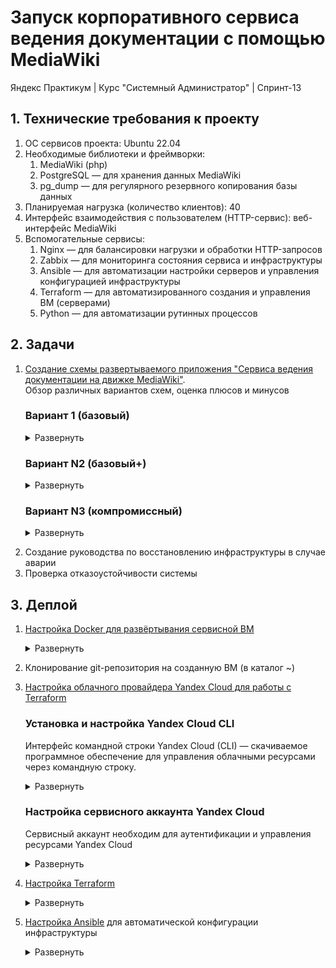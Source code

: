 # Запуск корпоративного сервиса ведения документации с помощью MediaWiki
Яндекс Практикум | Курс "Системный Администратор" | Спринт-13  

## 1. Технические требования к проекту

1. ОС сервисов проекта: Ubuntu 22.04
2. Необходимые библиотеки и фреймворки:
    1. MediaWiki (php)
    2. PostgreSQL — для хранения данных MediaWiki
    3. pg_dump — для регулярного резервного копирования базы данных
3. Планируемая нагрузка (количество клиентов): 40
4. Интерфейс взаимодействия с пользователем (HTTP-сервис): веб-интерфейс MediaWiki
5. Вспомогательные сервисы:
    1. Nginx — для балансировки нагрузки и обработки HTTP-запросов
    2. Zabbix — для мониторинга состояния сервиса и инфраструктуры
    3. Ansible — для автоматизации настройки серверов и управления конфигурацией инфраструктуры
    4. Terraform — для автоматизированного создания и управления ВМ (серверами)
    5. Python — для автоматизации рутинных процессов

## 2. Задачи

1. [Создание схемы развертываемого приложения "Cервиса ведения документации на движке MediaWiki"](Solution/2.1.%20App%20deployment%20schema.md "App deployment schema").  
Обзор различных вариантов схем, оценка плюсов и минусов

	<!-- START APP DEPLOYMENT SCHEMA -->
	<!-- # Cхема развертываемого приложения "Cервиса ведения документации на движке MediaWiki"
	Обзор различных вариантов схем, оценка плюсов и минусов -->
	
	### Вариант 1 (базовый)
	
	<details>
	<summary>Развернуть</summary>   
	
	#### Компоненты:
	1. VM-1 - Сервисная VM. Точка входа администратора, деплой, управление, проксирование запросов и мониторинг состояния приложения, запуск Python-скриптов.
	    - Стек технологий: Ubuntu 22.04, proxy-Nginx, Zabbix-Server, Teraform, Ansible, Python-скрипты
	    - [**Zabbix-server**](https://www.zabbix.com/documentation/current/en// "Zabbix-server используется для настройки мониторинга состояния работы приложения"). Мониторинг состояния приложения.
	    - [**Teraform**](https://developer.hashicorp.com/terraform/docs "Teraform используется для автоматизированного развертывания виртуальных машин и пр. элементов сетевой инфраструктуры"). Автоматический деплой ВМ
	    - [**Ansible**](https://docs.ansible.com/ "Ansible используется для автоматической настройки виртуальных машин и пр. элементов сетевой инфраструктуры"). Автоматическая конфигурация ВМ.
	    - proxy-[**Nginx**](https://nginx.org/en/). HTTP-запросы пользователей перенаправляются на один из серверов MediaWiki (VM-2,3,4)
	        - Вид proxy: обратный — HTTP-запросы пользователей перенаправляются на один из серверов MediaWiki (VM-2,3,4)
	        - Метод балансировки: <a href="#" title="Каждый сервер в равной степени поочередно обрабатывает запрос)">Round Robin</a> без веса. 
	2. VM-2, 3, 4 - серверы MediaWiki
	    - Стек технологий: Ubuntu 22.04, [MediaWiki](https://www.mediawiki.org/wiki/Documentation "движок для создания wiki-проектов (типа Википедии)")
	3. VM-5 - Primary PostgreSQL
	    - Стек технологий: Ubuntu 22.04, [PostgreSQL](https://www.postgresql.org/), Streaming Replication
	    - Обработка read/write запросов от серверов MediaWiki (VM-2, VM-3, VM-4)
	    - Асинхронный Streaming Replication на Standby PostgreSQL (VM-6)
	4. VM-6 - Standby PostgreSQL
	    - Стек технологий: Ubuntu 22.04, [PostgreSQL](https://www.postgresql.org/), Streaming Replication
	    - Получение и поддержание реплики данных от Primary PostgreSQL (VM-5)
	    - Регулярное создание дампов базы данных (pg_dump) на внешний жесткий диск (HDD-1)
	5. HDD-1 - PostgreSQL_dump
	    - Хранение pg_dump, создаваемых на Standby PostgreSQL (VM-6)
	
	#### Плюсы/минусы:
	- Плюсы:
	    - Постоянный мониторинг состояния компонентов приложения
	        - Zabbix-сервер проверяет состояние компонентов приложения и отправляет уведомления системному администратору
	    - Отказоустойчивость серверов MediaWiki (VM-2, 3, 4)
	        - В случае аварии на одном из серверов MediaWiki, обратный proxy-Nginx (VM-1) перенаправит запрос на доступный сервер. 
	    - Отказоустойчивость БД
	        - В случае аварии на Primary PostgreSQL (VM-5), системный администратор получает уведомление от Zabbix-server'а и переведет Standby PostgreSQL (VM-6) в режим работы Primary
	    - Сохранность данных в БД
	        - Полная актуальная копия Primary PostgreSQL (VM-5) с небольшой задержкой хранится на Standby PostgreSQL (VM-6) (задержка обусловлена асинхронным асинхронным Streaming Replication)
	        - Регулярные резервные копии Standby PostgreSQL (VM-6), хранящиеся на внешнем жестком диске (HDD-1)
	    - Сохранность структуры БД
	        - Внешний жесткий диск (HDD-1) хранит несколько резервных копий Standby PostgreSQL (VM-6), что позволяет восстановить БД до определенной точки во времени в случае повреждения структуры на Primary PostgreSQL (VM-5) и Standby PostgreSQL (VM-6).
	
	- Минусы:
	    - Авария на VM-1 - потенциальная точка отказа приложения (бутылочное горлышко)
	        - Остановка proxy-Nginx приведет к недоступности для пользователей серверов MediaWiki (VM-2, 3, 4)
	        - Остановка Zabbix-server'а остановит информирование системного администратора о состоянии работы приложения и лишит аналитики для оперативного ремонта
	        - Возможное решение:
	            - Дублирование функций VM-1
	                - Создание дополнительной VM с аналогичным стеком и настройками
	                - Настройка [**Keepalived**](https://keepalived.readthedocs.io/en/latest/ "Keepalived отслеживает состояние таргетных ВМ, и в случае необходимости, перенаправляет трафик на резерный cервер") на VM-1 и дублирующей VM для автоматического перенаправления трафика в случае аварии
	    - Вероятность потери небольшой части последних записанных данных
	        - Асинхронная репликация между Primary PostgreSQL (VM-5) и Standby PostgreSQL (VM-6) может причиной потери части данных в случае аварии на Primary PostgreSQL (VM-5)
	        - Возможное решение:
	            - Использование синхронной репликации данных между Primary PostgreSQL (VM-5) и Standby PostgreSQL (VM-6)  
	                - Данное решение способно замедлить общую скорость работы приложения.  
	                Стоит прибегать только в случае если критична потеря даже небольшого фрагмента последних записанных данных
	    - Отсутствие автоматизированного алгоритма переключения ролей БД в случае аварии
	        - Ручная процедура переключения Standby PostgreSQL (VM-6) в режим Primary, в случае аварии на Primary PostgreSQL (VM-5)
	        - Ручная перенастройка серверов MediaWiki (VM-2, 3, 4) на работу с новой Primary БД
	        - Возможное решение:
	            - Настройка автоматического переключения режимов работы БД, настройка proxy для запросов серверов MediaWiki (VM-2, 3, 4) к БД
	                - Настройка [**Patroni**](https://patroni.readthedocs.io/en/latest/README.html "Patroni осуществляет auto-failover Standby_db в режим Primary, в случае аварии") на Primary (VM-5) и Standby PostgreSQL (VM-6) для автоматического переключения режимов работы БД (Patroni auto-failover)
	                - Настройка [**ZooKeeper**](https://zookeeper.apache.org/doc/r3.9.2/index.html "ZooKeeper отслеживает текущее состояние БД и координирует Patroni") на VM-1 для активации Patroni auto-failover
	                - Настройка [**HAProxy**](https://www.haproxy.org/ "Haproxy балансирует нагрузку между БД и автоматически перенаправляет трафик") на VM-1 для проксирования от серверов MediaWiki (VM-2, VM-3, VM-4) к БД
	    - Повышенная нагрузка на Primary PostgreSQL (VM-5)
	        - Все запросы от серверов MediaWiki (VM-2, 3, 4) обрабатывает Primary PostgreSQL (VM-5), что может стать причиной медленной работы сервиса
	        - Возможное решение:
	            - Настройка [**HAProxy**](https://www.haproxy.org/ "Haproxy балансирует нагрузку между БД и автоматически перенаправляет трафик") на VM-1 для проксирования от серверов MediaWiki (VM-2, VM-3, VM-4) к БД
	            - Настройка Standby PostgreSQL (VM-6) в режим работы "read" для помощи Primary PostgreSQL (VM-5) в обработке части запросов
	            - Добавление отдельного медиасервера для обработки медиафайлов
	
	![Схема развертываемого приложения](/Solution/Mediafiles/2.1.%20App_deployment_schema_files/1.2.%20MediaWiki_app_schema.svg)   
	
	[Ссылка на .drawio-файл](/Solution/Mediafiles/2.1.%20App_deployment_schema_files/1.1.%20MediaWiki_app_schema.drawio)   
	
	</details> 
	
	### Вариант N2 (базовый+)
	
	<details>
	<summary>Развернуть</summary>
	
	#### Компоненты:
	1. VM-1, VM-2 - Сервисные VM. Точка входа администратора, деплой, управление, проксирование запросов и мониторинг состояния приложения, запуск Python-скриптов.
	    - Стек технологий: Ubuntu 22.04, proxy-Nginx, Zabbix-Server, Teraform, Ansible, Keepalived, ZooKeeper, HAProxy, Python-скрипты
	    - [**Zabbix-server**](https://www.zabbix.com/documentation/current/en// "Zabbix-server используется для настройки мониторинга состояния работы приложения"). Мониторинг состояния приложения.
	    - [**Teraform**](https://developer.hashicorp.com/terraform/docs "Teraform используется для автоматизированного развертывания виртуальных машин и пр. элементов сетевой инфраструктуры"). Автоматический деплой ВМ
	    - [**Ansible**](https://docs.ansible.com/ "Ansible используется для автоматической настройки виртуальных машин и пр. элементов сетевой инфраструктуры"). Автоматическая конфигурация ВМ.
	    - proxy-[**Nginx**](https://nginx.org/en/). HTTP-запросы пользователей перенаправляются на один из серверов MediaWiki (VM-2,3,4)
	        - Вид proxy: обратный — HTTP-запросы пользователей перенаправляются на один из серверов MediaWiki (VM-2,3,4)
	        - Метод балансировки: <a href="#" title="Каждый сервер в равной степени поочередно обрабатывает запрос)">Round Robin</a> без веса. 
	    - [**Keepalived**](https://keepalived.readthedocs.io/en/latest/ "Keepalived отслеживает состояние таргетных ВМ, и в случае необходимости, перенаправляет трафик на резерный cервер"). Мониторинг состояния VM. И перенаправление трафика на резерную VM, в случае аварии. Используется для дублирования функций Nginx
	    - [**ZooKeeper**](https://zookeeper.apache.org/doc/r3.9.2/index.html "ZooKeeper отслеживает текущее состояние БД и координирует Patroni"). Управление Patroni auto-failover, установленного на Primary PostgreSQL (VM-6) и Standby PostgreSQL (VM-7)
	    - [**HAProxy**](https://www.haproxy.org/ "Haproxy балансирует нагрузку между БД и автоматически перенаправляет трафик"). Проксирование запросов от серверов MediaWiki (VM-3, VM-4, VM-5) к одной из БД
	        - Метод балансировки: без веса
	            - Primary PostgreSQL (VM-6) - read/write
	            - Standby PostgreSQL (VM-7) - read
	2. VM-3, 4, 5 - серверы MediaWiki
	    - Стек технологий: Ubuntu 22.04, [MediaWiki](https://www.mediawiki.org/wiki/Documentation "движок для создания wiki-проектов (типа Википедии)")
	3. VM-6 - Primary PostgreSQL
	    - Стек технологий: Ubuntu 22.04, [PostgreSQL](https://www.postgresql.org/), Streaming Replication, Patroni
	    - Обработка read/write запросов от серверов MediaWiki (VM-3, VM-4, VM-5)
	    - Асинхронный Streaming Replication на Standby PostgreSQL (VM-6)
	    - [**Patroni**](https://patroni.readthedocs.io/en/latest/README.html "Patroni осуществляет auto-failover Standby_db в режим Primary, в случае аварии"). Автоматическая смена ролей Primary/StanBy, в случае аварии (Patroni auto-failover)
	4. VM-7 - Standby PostgreSQL
	    - Стек технологий: Ubuntu 22.04, [PostgreSQL](https://www.postgresql.org/), Streaming Replication, Patroni
	    - Обработка read запросов от серверов MediaWiki (VM-3, VM-4, VM-5)
	    - Получение и поддержание реплики данных от Primary PostgreSQL (VM-6)
	    - Регулярное создание дампов базы данных (pg_dump) на внешний жесткий диск (HDD-1)
	    - [**Patroni**](https://patroni.readthedocs.io/en/latest/README.html "Patroni осуществляет auto-failover Standby_db в режим Primary, в случае аварии"). Автоматическая смена ролей Primary/StanBy, в случае аварии (Patroni auto-failover)
	5. HDD-1 - PostgreSQL_dump
	    - Хранение pg_dump, создаваемых на Standby PostgreSQL (VM-7)
	
	#### Плюсы/минусы:
	
	- Плюсы:
	    - Zabbix-сервер проверяет состояние компонентов приложения и отправляет уведомления системному администратору 
	    - Отказоустойчивость серверов MediaWiki (VM-3, 4, 5)
	        - В случае аварии на одном из серверов MediaWiki, обратный proxy-Nginx (VM-1, 2) перенаправит запрос на доступный сервер. 
	    - Отказоустойчивость БД
	        - В случае аварии на Primary PostgreSQL (VM-5), произойдет автоматическое переключение режима Standby PostgreSQL (VM-6) на Primary
	    - Сохранность данных в БД
	        - Полная актуальная копия Primary PostgreSQL (VM-6) с небольшой задержкой хранится на Standby PostgreSQL (VM-7) (задержка обусловлена асинхронным асинхронным Streaming Replication)
	        - Регулярные резервные копии Standby PostgreSQL (VM-7), хранящиеся на внешнем жестком диске (HDD-1)
	    - Сохранность структуры БД
	        - Внешний жесткий диск (HDD-1) хранит несколько резервных копий Standby PostgreSQL (VM-7), что позволяет восстановить БД до определенной точки во времени в случае повреждения структуры на Primary PostgreSQL (VM-6) и Standby PostgreSQL (VM-7)
	
	- Минусы:
	    - Большой объём задействованных ресурсов
	        - Предложенный вариант содержит большое колчество VM, что увеличивает расходы на поддержание инфраструктуры
	    - Простой резерной ВМ при штатном режиме работы приложения
	        - VM-2 дублирует функции VM-1 и не принимает участие в работе приложения до момента возникновения аварии
	        - Возможное решение:
	            - Настройка Nginx для балансировки запросов между VM-1 и VM-2, для равномерного распределения нагрузки
	    - Вероятность потери небольшой части последних записанных данных
	        - Асинхронная репликация между Primary PostgreSQL (VM-5) и Standby PostgreSQL (VM-6) может причиной потери части данных в случае аварии на Primary PostgreSQL (VM-5)
	        - Возможное решение:
	            - Использование синхронной репликации данных между Primary PostgreSQL (VM-5) и Standby PostgreSQL (VM-6)  
	                - Данное решение способно замедлить общую скорость работы приложения.  
	                Стоит прибегать только в случае если критична потеря даже небольшого фрагмента последних записанных данных
	    - Отсутствие специализированного механизма работы с медиафайлами
	        - Крупные медиафайлы могут замедлить работу приложения
	        - Возможное решение:
	            - Добавление отдельного медиасервера для обработки медиафайлов
	
	![Схема развертываемого приложения](/Solution/Mediafiles/2.1.%20App_deployment_schema_files/2.2.%20MediaWiki_app_schema.svg)   
	
	[Ссылка на .drawio-файл](/Solution/Mediafiles/2.1.%20App_deployment_schema_files/2.1.%20MediaWiki_app_schema.drawio)   
	
	</details> 
	
	
	### Вариант N3 (компромиссный)
	
	<details>
	<summary>Развернуть</summary>
	
	##### Компоненты:
	1. VM-1 - Сервисная VM. Точка входа администратора, деплой, управление,запуск Python-скриптов.
	    - Стек технологий: Alpine Linux, Docker, GitHub, Teraform, Ansible, Python-скрипты
	    - [**Alpine Linux**](https://www.alpinelinux.org/ "Официальный сайт Alpine Linux"). Легковесный дистрибутив Linux для быстрого развёртывания готовой сервисной VM
	    - [**Docker**](https://www.docker.com/). Сборка образа из заранее подготовленного Dokcker file и дальнейший запуск VM в контейнере.
	    - [**GitHub**](https://github.com/). Система контроля версий. Репозиторий для хранения конфигураций
	    - [**Teraform**](https://developer.hashicorp.com/terraform/docs "Teraform используется для автоматизированного развертывания виртуальных машин и пр. элементов сетевой инфраструктуры"). Автоматический деплой ВМ
	    - [**Ansible**](https://docs.ansible.com/ "Ansible используется для автоматической настройки виртуальных машин и пр. элементов сетевой инфраструктуры"). Автоматическая конфигурация ВМ.
	
	
	2. VM-2, VM-3 - Проксирование запросов и мониторинг состояния приложения.
	    - Стек технологий: Ubuntu 22.04, proxy-Nginx, Zabbix-Server, Keepalived, ZooKeeper, HAProxy
	    - [**Zabbix-server**](https://www.zabbix.com/documentation/current/en// "Zabbix-server используется для настройки мониторинга состояния работы приложения"). Мониторинг состояния приложения.
	
	    - proxy-[**Nginx**](https://nginx.org/en/). HTTP-запросы пользователей сначала проксируются между VM-2 и VM-3 (т.е. nginx может оставить запрос на текущей VM или передать дублирующей) и далее перенаправляются на один из серверов MediaWiki (VM-4,5,6)
	        - Балансировка между VM-2 и VM-3
	            - Вид proxy: обратный — HTTP-запросы пользователей остаются либо на текущей VM, либо проксируются на дублирующую
	            - Метод балансировки: <a href="#" title="Каждый сервер в равной степени поочередно обрабатывает запрос)">Round Robin</a> без веса. 
	        - Балансировка между (VM-2 или VM-3) и серверами MediaWiki
	            - Вид proxy: обратный — HTTP-запросы пользователей перенаправляются на один из серверов MediaWiki (VM-4,5,6)
	            - Метод балансировки: <a href="#" title="Каждый сервер в равной степени поочередно обрабатывает запрос)">Round Robin</a> с весом: 70% (VM-4), 15% (VM-5), 15% (VM-6)
	    - [**Keepalived**](https://keepalived.readthedocs.io/en/latest/ "Keepalived отслеживает состояние таргетных ВМ, и в случае необходимости, перенаправляет трафик на резерный cервер"). Мониторинг состояния VM. И перенаправление трафика на резерную VM, в случае аварии. Используется для дублирования функций Nginx
	    - [**ZooKeeper**](https://zookeeper.apache.org/doc/r3.9.2/index.html "ZooKeeper отслеживает текущее состояние БД и координирует Patroni"). Управление Patroni auto-failover, установленного на Primary PostgreSQL (VM-7) и Standby PostgreSQL (VM-8)
	    - [**HAProxy**](https://www.haproxy.org/ "Haproxy балансирует нагрузку между БД и автоматически перенаправляет трафик"). Проксирование запросов от серверов MediaWiki (VM-4,5,6) к одной из БД
	        - Метод балансировки: без веса
	            - Primary PostgreSQL (VM-5) - read/write
	            - Standby PostgreSQL (VM-6) - read
	
	
	3. VM-4 - сервер MediaWiki
	    - Стек технологий: Ubuntu 22.04, [MediaWiki](https://www.mediawiki.org/wiki/Documentation "движок для создания wiki-проектов (типа Википедии)")
	
	4. VM-5 - сервер MediaWiki, Primary PostgreSQL
	    - Стек технологий: Ubuntu 22.04, [MediaWiki](https://www.mediawiki.org/wiki/Documentation "движок для создания wiki-проектов (типа Википедии)"), [PostgreSQL](https://www.postgresql.org/), Streaming Replication, [Patroni](https://patroni.readthedocs.io/en/latest/README.html "Patroni осуществляет auto-failover Standby_db в режим Primary, в случае аварии")
	    - Обработка read/write запросов от серверов MediaWiki (VM-4,5,6)
	    - Асинхронный Streaming Replication на Standby PostgreSQL (VM-6)
	    - [**Patroni**](https://patroni.readthedocs.io/en/latest/README.html "Patroni осуществляет auto-failover Standby_db в режим Primary, в случае аварии"). Автоматическая смена ролей Primary/StanBy, в случае аварии (Patroni auto-failover)
	
	5. VM-6 - сервер MediaWiki, Standby PostgreSQL
	    - Стек технологий: Ubuntu 22.04, [MediaWiki](https://www.mediawiki.org/wiki/Documentation "движок для создания wiki-проектов (типа Википедии)"), [PostgreSQL](https://www.postgresql.org/), Streaming Replication, [Patroni](https://patroni.readthedocs.io/en/latest/README.html "Patroni осуществляет auto-failover Standby_db в режим Primary, в случае аварии")
	    - Обработка read запросов от серверов MediaWiki (VM-4,5,6)
	    - Получение и поддержание реплики данных от Primary PostgreSQL (VM-5)
	    - Регулярное создание дампов базы данных (pg_dump) на внешний жесткий диск (HDD-1)
	    - [**Patroni**](https://patroni.readthedocs.io/en/latest/README.html "Patroni осуществляет auto-failover Standby_db в режим Primary, в случае аварии"). Автоматическая смена ролей Primary/StanBy, в случае аварии (Patroni auto-failover)
	6. HDD-1 - PostgreSQL_dump
	    - Хранение pg_dump, создаваемых на Standby PostgreSQL (VM-6)
	
	
	#### Плюсы/минусы:
	
	- Плюсы:
	    - Меньшее количество VM (по сравнению с другими вариантами) снижает расходы на поддержание инфраструктуры
	    - Zabbix-сервер проверяет состояние компонентов приложения и отправляет уведомления системному администратору 
	    - Отказоустойчивость серверов MediaWiki (VM-3, 4, 5)
	        - В случае аварии на одном из серверов MediaWiki, обратный proxy-Nginx (VM-1, 2) перенаправит запрос на доступный сервер. 
	    - Отказоустойчивость БД
	        - В случае аварии на Primary PostgreSQL (VM-4), произойдет автоматическое переключение режима Standby PostgreSQL (VM-5) на Primary
	    - Сохранность данных в БД
	        - Полная актуальная копия Primary PostgreSQL (VM-4) с небольшой задержкой хранится на Standby PostgreSQL (VM-5) (задержка обусловлена асинхронным асинхронным Streaming Replication)
	        - Регулярные резервные копии Standby PostgreSQL (VM-5), хранящиеся на внешнем жестком диске (HDD-1)
	    - Сохранность структуры БД
	        - Внешний жесткий диск (HDD-1) хранит несколько резервных копий Standby PostgreSQL (VM-5), что позволяет восстановить БД до определенной точки во времени в случае повреждения структуры на Primary PostgreSQL (VM-4) и Standby PostgreSQL (VM-5)
	
	- Минусы:
	    - Сложная схема приложения
	        - Предложенный содержит в себе сложную для настройки схему взаимодействия между VM
	    - Вероятность потери небольшой части последних записанных данных
	        - Асинхронная репликация между Primary PostgreSQL (VM-5) и Standby PostgreSQL (VM-6) может причиной потери части данных в случае аварии на Primary PostgreSQL (VM-5)
	        - Возможное решение:
	            - Использование синхронной репликации данных между Primary PostgreSQL (VM-5) и Standby PostgreSQL (VM-6)  
	                - Данное решение способно замедлить общую скорость работы приложения.  
	                Стоит прибегать только в случае если критична потеря даже небольшого фрагмента последних записанных данных
	    - Вероятность медленной работы приложения из-за
	        - Предложенный вариант подразумевает, что VM будут выполнять несколько задач, что может негативно сказаться на отказоусточивости и скорости работы приложения
	        - Возможное решение:
	            - Распределение функционала на разные VM
	    - Отсутствие специализированного механизма работы с медиафайлами
	        - Крупные медиафайлы могут замедлить работу приложения
	        - Возможное решение:
	            - Добавление отдельного медиасервера для обработки медиафайлов
	
	
	![Схема развертываемого приложения](/Solution/Mediafiles/2.1.%20App_deployment_schema_files/3.2.%20MediaWiki_app_schema.svg)   
	
	[Ссылка на .drawio-файл](/Solution/Mediafiles/2.1.%20App_deployment_schema_files/3.1.%20MediaWiki_app_schema.drawio)   
	
	</details>  
<!-- END APP DEPLOYMENT SCHEMA -->

2. Создание руководства по восстановлению инфраструктуры в случае аварии
3. Проверка отказоустойчивости системы

## 3. Деплой

1. [Настройка Docker для развёртывания сервисной ВМ](/YP-sp13_MediaWiki/Solution/3.1.%20Service%20VM%20Docker%20setup.md "Docker setup for deploying a service VM")
    
    <!-- START SERVICE VM DOCKER SETUP -->
	<!-- # Настройка [Docker](https://www.docker.com/ "Официальный сайт Docker") для развёртывания сервисной ВМ -->
	
	<details>
	<summary>Развернуть</summary>   
	
	1. Скачать и установить [Docker-desktop](https://www.docker.com/products/docker-desktop/ "Скачать Docker-desktop")
	2. Установить расширение [vscode Docker](https://marketplace.visualstudio.com/items?itemName=ms-azuretools.vscode-docker)
	3. Cкачать Dockerfile из репозитория GitHub
	4. Создание образа ОС Alpine Linux с необходимыми пакетами и зависимостями из инструкций [Dockerfile](/Dockerfile "Ссылка на Dockerfile")
	    1. **docker build -t mediawiki_service_alpine .**
	        - docker build - создает Docker-образ
	        - -t mediawiki_service_alpine - произвольное имя образа
	        - . - контекст сборки (где искать Dockerfile). В данном случае — в текущей директории
	5. Запуск контейнера на основе созданного образа "mediawiki_service_ubuntu_22.04"
	    1. **docker run -it mediawiki_service_alpine bash**
	
	6. Добавить запущенный Docker-контейнер в vscode workspace для удобста работы
	
	    ![Открытие Docker-контейнера в vscode](/Solution/Mediafiles/3.1.%20Service_VM_Docker_setup.gif)
	
	</details>  
<!-- END SERVICE VM DOCKER SETUP -->
2. Клонирование git-репозитория на созданную ВМ (в каталог ~)
3. [Настройка облачного провайдера Yandex Cloud для работы с Terraform](/YP-sp13_MediaWiki/Solution/3.3.%20YC%20provider%20setup%20for%20Terraform.md)
    
	<!-- START YC PROVIDER SETUP FOR TERRAFORM -->
	<!-- # [Установка Yandex Cloud CLI](https://yandex.cloud/en-ru/docs/cli/quickstart#install)
	Интерфейс командной строки Yandex Cloud (CLI) — скачиваемое программное обеспечение для управления облачными ресурсами через командную строку.  -->
	
	### Установка и настройка Yandex Cloud CLI
	Интерфейс командной строки Yandex Cloud (CLI) — скачиваемое программное обеспечение для управления облачными ресурсами через командную строку.
	
	<details>
	<summary>Развернуть</summary>   
	
	#### Автоматическая настройка Yandex Cloud CLI
	
	<details>
	<summary>Развернуть</summary>   
	
	1. Установка Yandex Cloud CLI  
	    - Ничего дополнительно устанавливать не нужно. Установка произошла на этапе сборки Docker image
	
	2. Настройка профиля Yandex Cloud CLI  
	
	       # Начало настройки профиля
	
	       yc init
	
	       # Продолжение настройки согласно сообщениям командной строки
	
	       # Проверка настроек профиля Yandex Cloud CLI
	
	       yc config list
	</details>
	
	#### Ручная настройка Yandex Cloud CLI
	Если по каким-то причинам Yandex Cloud CLI не был добавлен в Docker image
	
	<details>
	<summary>Развернуть</summary>   
	
	1. Установка Yandex Cloud CLI 
	
	       # Скрипт установит CLI и добавит путь до исполняемого файла в переменную окружения PATH.
	
	       curl -sSL https://storage.yandexcloud.net/yandexcloud-yc/install.sh | bash
	
	2. Настройка профиля Yandex Cloud CLI  
	
	       # Начало настройки профиля
	
	       yc init
	
	       # Продолжение настройки согласно сообщениям командной строки
	
	       # Проверка настроек профиля Yandex Cloud CLI
	
	       yc config list
	</details>
	
	</details>  
	
	
	<!-- # [Настройка сервисного аккаунта Yandex Cloud](https://yandex.cloud/ru/docs/ydb/terraform/credentials)
	
	Сервисный аккаунт необходим для аутентификации и управления ресурсами Yandex Cloud -->
	
	### Настройка сервисного аккаунта Yandex Cloud
	Сервисный аккаунт необходим для аутентификации и управления ресурсами Yandex Cloud
	
	<details>
	<summary>Развернуть</summary>   
	
	#### Автоматическая настройка сервисного аккаунта Yandex Cloud
	
	<details>
	<summary>Развернуть</summary>   
	
	1. Создание файла с данными для аутентификации в Yandex Cloud
	        
	       # В корневой директории репозитория создать YC_meta.json и заполнить его, согласно документации
	       # Файл добавлен в .gitignore, поэтому для примера использовать YC_meta_EXAMPLE.json
	
	2. Запуск Python-скрипта [**YC service account configuration.py**](/yc_service_account_configuration.py) для автоматической настройки аккаунта Yandex Cloud
	
	3. Запуск Python-скрипта [**terraform_init.py**](/terraform_init.py) для автоматической установки провайдера для работы с YDB  
	        
	
	</details>
	
	#### Ручная настройка сервисного аккаунта Yandex Cloud
	Если по каким-то причинам сервисный аккаунт Yandex Cloud не получается настроить с помощью скрипта
	
	<details>
	<summary>Развернуть</summary>  
	
	1. Создание SSH-ключа для аутентификации Terraform в Yandex Cloud
	
	       # id сервисного аккаунта можно посмотреть в web-консоли Yandex-Cloud
	
	       yc iam key create \
	       --service-account-id <id сервисного аккаунта> \
	       --folder-name default \
	       --output key.json
	
	2. Создание локального профиля yc для выполнения операций от имени сервисного аккаунта
	
	       yc config profile create <любое имя профиля>
	
	       # Настройка конфигурации профиля
	
	       # Ключ, созданный на предыдущем шаге
	       yc config set service-account-key key.json
	
	       # ID облака и ID каталога можно посмотреть в web-консоли Yandex Cloud
	       yc config set cloud-id <ID облака>
	       yc config set folder-id <ID каталога>
	
	       # Для сохранения доступности переменных после перезагрузки сессии терминала:
	       nano ~/.bashrc
	
	       # Добавляем в конец файла
	       export YC_TOKEN=$(yc iam create-token)
	       export YC_CLOUD_ID=$(yc config get cloud-id)
	       export YC_FOLDER_ID=$(yc config get folder-id)
	
	       # Применение изменений
	       source ~/.bashrc
	
	       # Проверка после перезапуска терминала
	       echo $YC_TOKEN
	       echo $YC_CLOUD_ID
	       echo $YC_FOLDER_ID
	
	3. Установка провайдера для работы с YDB  
	        
	       # Копирование конфигурации облачного провайдера
	       cp .terraformrc ~/
	       
	</details>
	
	</details>
<!-- END YC PROVIDER SETUP FOR TERRAFORM -->

    
4. [Настройка Terraform](/YP-sp13_MediaWiki/Solution/4.%20Terraform%20setup.md)


	<!-- START TERRAFORM SETUP -->
	<!-- # Настройка Terraform для облачного развёртывания виртуальных машин -->
	
	
	<details>
	<summary>Развернуть</summary>   
	
	#### Автоматическая настройка Terraform
	
	<details>
	<summary>Развернуть</summary>   
	
	1. Запуск файла update_meta.py из директории Terraform (где main.tf) для создания/обновления файла meta.txt  
	
	    - Файлы с публичными и приватными SSH-ключами создаются в папке ~/.ssh автоматически, при сборке образа и запуске нового контейнера  
	
	      Если необходимо использовать те, же ключи, что и на другой, уже развернутой ВМ, то их нужно оттуда вручную скопировать на новую ВМ и запустить скрипт
	
	2. Файлы main.tf, output.tf, providers.tf, terraform.tfstate уже сконфигурированы. Ничего менять не нужно.
	3. Основные команды для запуска Terraform  
	
	       # Проверка синтаксиса всех файлов формата tf  
	       terraform validate
	
	       # Планирование и проверка того, что будет сделано Terraform  
	       terraform plan
	
	       # Начало работы и деплоя Terraform.
	       # -auto-approve используется для автоматического подтверждения действия  
	       terraform apply -auto-approve
	
	       # Удаление всех созданных ресурсов
	       terraform destroy -auto-approve
	
	       # Остановка созданных ресурсов
	       # Получение списка ВМ
	       yc compute instance list
	       # Остановка нужной ВМ
	       yc compute instance stop --id <instance-id> 
	
	       # Пересоздание ресурса
	       # terraform taint помечает ресурс как "поврежденный"
	       terraform taint 'yandex_compute_instance.group<НОМЕР ГРУППЫ>["vm-<НОМЕР ВМ>"]'
	
	
	
	
	
	
	</details>
	
	#### Ручная настройка Terraform
	Если по каким-то причинам python-скрипт 
	
	<details>
	<summary>Развернуть</summary>   
	
	1. Создание и ручное наполнение файла meta.txt в директории Terraform (где main.tf) (за основу взять meta_EXAMPLE.txt)
	
	    - Файлы с публичными и приватными SSH-ключами создаются в папке ~/.ssh автоматически, при сборке образа и запуске нового контейнера  
	
	      Если необходимо использовать те, же ключи, что и на другой, уже развернутой ВМ, то их нужно оттуда вручную скопировать на новую ВМ и запустить скрипт
	
	</details>
<!-- END TERRAFORM SETUP -->

5. [Настройка Ansible](/YP-sp13_MediaWiki/Solution/5.%20Ansible%20setup.md) для автоматической конфигурации инфраструктуры

	<!-- START ANSIBLE SETUP -->
	<!-- # Настройка Ansible для автоматической конфигурации сервиса -->
	
	
	<details>
	<summary>Развернуть</summary>   
	
	1. dsdsadsa
	
	2. dsadsadsadsa
	
	
	</details>
<!-- END ANSIBLE SETUP -->